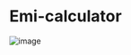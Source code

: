 # Emi-calculator
 
![image](https://github.com/abishekkanna47/Emi-calculator/assets/93335850/c022fe6d-72ed-45b7-81fb-cde1a4d7f648)
